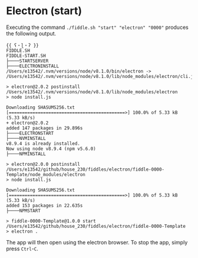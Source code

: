Electron (start)
======

Executing the command `./fiddle.sh "start" "electron" "0000"` produces the following output.

    {{ ʕ・ɭ・ʔ }}
    FIDDLE.SH
    FIDDLE-START.SH
    ├────STARTSERVER
    ├────ELECTRONINSTALL
    /Users/e13542/.nvm/versions/node/v8.1.0/bin/electron -> /Users/e13542/.nvm/versions/node/v8.1.0/lib/node_modules/electron/cli.js
    
    > electron@2.0.2 postinstall /Users/e13542/.nvm/versions/node/v8.1.0/lib/node_modules/electron
    > node install.js
    
    Downloading SHASUMS256.txt
    [============================================>] 100.0% of 5.33 kB (5.33 kB/s)
    + electron@2.0.2
    added 147 packages in 29.896s
    ├────ELECTRONSTART
    ├────NVMINSTALL
    v8.9.4 is already installed.
    Now using node v8.9.4 (npm v5.6.0)
    ├────NPMINSTALL
    
    > electron@2.0.0 postinstall /Users/e13542/github/house_230/fiddles/electron/fiddle-0000-Template/node_modules/electron
    > node install.js
    
    Downloading SHASUMS256.txt
    [============================================>] 100.0% of 5.33 kB (5.33 kB/s)
    added 153 packages in 22.635s
    ├────NPMSTART
    
    > fiddle-0000-Template@1.0.0 start /Users/e13542/github/house_230/fiddles/electron/fiddle-0000-Template
    > electron .
    

The app will then open using the electron browser.  To stop the app, simply press `Ctrl`-`C`.

